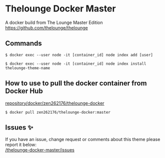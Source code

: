 # Thelounge Docker Master

A docker build from The Lounge Master Edition <br>
<a href="https://github.com/thelounge/thelounge">https://github.com/thelounge/thelounge<a/>

## Commands
```
$ docker exec --user node -it [container_id] node index add [user]
```
```
$ docker exec --user node -it [container_id] node index install thelounge-theme-name
```

## How to use to pull the docker container from Docker Hub
<a href="https://hub.docker.com/repository/docker/zen262176/thelounge-docker">repository/docker/zen262176/thelounge-docker</a>
```
$ docker pull zen262176/thelounge-docker:master
```


## Issues :sparkles:
If you have an issue, change request or comments about this theme please report it below: <br>
<a href="https://gitlab.com/el-profesor926/thelounge-docker-master/-/issues">/thelounge-docker-master/issues</a>
